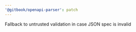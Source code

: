 ```yaml
---
'@gitbook/openapi-parser': patch
---
```


Fallback to untrusted validation in case JSON spec is invalid
